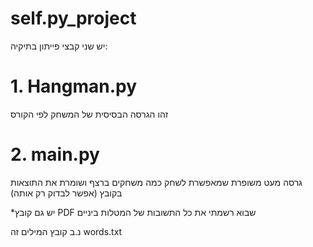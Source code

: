 # self.py_project
יש שני קבצי פייתון בתיקיה:

# 1. Hangman.py
זהו הגרסה הבסיסית של המשחק לפי הקורס

# 2. main.py 
גרסה מעט משופרת שמאפשרת לשחק כמה משחקים ברצף ושומרת את התוצאות בקובץ (אפשר לבדוק רק אותה)

*יש גם קובץ PDF שבוא רשמתי את כל התשובות של המטלות ביניים

נ.ב קובץ המילים זה words.txt


